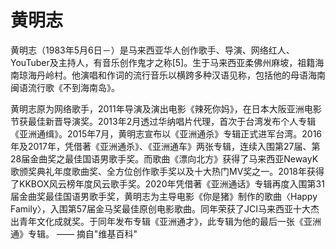 # 黄明志

黄明志（1983年5月6日－）是马来西亚华人创作歌手、导演、网络红人、YouTuber及主持人，有音乐创作鬼才之称[5]。生于马来西亚柔佛州麻坡，祖籍海南琼海丹岭村。他演唱和作词的流行音乐以横跨多种汉语见称，包括他的母语海南闽语流行歌《不到海南岛》。

黄明志原为网络歌手，2011年导演及演出电影《辣死你妈》，在日本大阪亚洲电影节获最佳新晋导演奖。2013年2月透过华纳唱片代理，首次于台湾发布个人专辑《亚洲通缉》。2015年7月，黄明志宣布以《亚洲通杀》专辑正式进军台湾。2016年及2017年，凭借著《亚洲通杀》、《亚洲通车》两张专辑，连续入围第27届、第28届金曲奖之最佳国语男歌手奖。而歌曲《漂向北方》获得了马来西亚NewayK歌颁奖典礼年度歌曲奖、全方位创作歌手奖以及十大热门MV奖之一。2018年获得了KKBOX风云榜年度风云歌手奖。2020年凭借著《亚洲通话》专辑再度入围第31届金曲奖最佳国语男歌手奖，黄明志为主导电影《你是猪》制作的歌曲〈Happy Family〉，入围第57届金马奖最佳原创电影歌曲。同年荣获了JCI马来西亚十大杰出青年文化成就奖。于同年发布专辑《亚洲通才》，此专辑为他的最后一张《亚洲通》专辑。 —— 摘自"维基百科"
